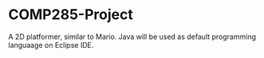 COMP285-Project
===============

A 2D platformer, similar to Mario. Java will be used as default programming languaage on Eclipse IDE.
